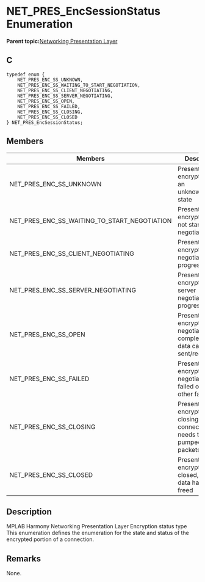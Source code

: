 # NET\_PRES\_EncSessionStatus Enumeration

**Parent topic:**[Networking Presentation Layer](GUID-75470E5B-2289-4F94-AE85-2BB7DF4C4F07.md)

## C

```
typedef enum { 
    NET_PRES_ENC_SS_UNKNOWN, 
    NET_PRES_ENC_SS_WAITING_TO_START_NEGOTIATION, 
    NET_PRES_ENC_SS_CLIENT_NEGOTIATING, 
    NET_PRES_ENC_SS_SERVER_NEGOTIATING, 
    NET_PRES_ENC_SS_OPEN, 
    NET_PRES_ENC_SS_FAILED, 
    NET_PRES_ENC_SS_CLOSING, 
    NET_PRES_ENC_SS_CLOSED 
} NET_PRES_EncSessionStatus; 
```

## Members

|Members|Description|
|-------|-----------|
|NET\_PRES\_ENC\_SS\_UNKNOWN|Presentation encryption is in an unknown/default state|
|NET\_PRES\_ENC\_SS\_WAITING\_TO\_START\_NEGOTIATION|Presentation encryption has not started negotiation|
|NET\_PRES\_ENC\_SS\_CLIENT\_NEGOTIATING|Presentation encryption client negotiation is in progress|
|NET\_PRES\_ENC\_SS\_SERVER\_NEGOTIATING|Presentation encryption server negotiation is in progress|
|NET\_PRES\_ENC\_SS\_OPEN|Presentation encryption negotiation is complete and data can be sent/received|
|NET\_PRES\_ENC\_SS\_FAILED|Presentation encryption negotiation failed or some other failure|
|NET\_PRES\_ENC\_SS\_CLOSING|Presentation encryption is closing, but connection needs to be pumped for final packets|
|NET\_PRES\_ENC\_SS\_CLOSED|Presentation encryption is closed, provider data has been freed|

## Description

MPLAB Harmony Networking Presentation Layer Encryption status type This enumeration defines the enumeration for the state and status of the encrypted portion of a connection.

## Remarks

None.

